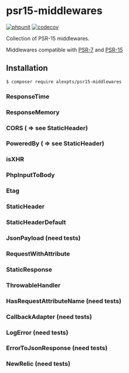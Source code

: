 # psr15-middlewares

[![phpunit](https://github.com/alexpts/psr15-middlewares/actions/workflows/phpunit.yml/badge.svg?branch=master)](https://github.com/alexpts/psr15-middlewares/actions/workflows/phpunit.yml)
[![codecov](https://codecov.io/gh/alexpts/psr15-middlewares/branch/master/graph/badge.svg?token=14L6IJA5UE)](https://codecov.io/gh/alexpts/psr15-middlewares)


Collection of PSR-15 middlewares.

Middlewares compatible with [PSR-7](https://www.php-fig.org/psr/psr-7/) and [PSR-15](https://www.php-fig.org/psr/psr-15/)

## Installation

```$ composer require alexpts/psr15-middlewares```


### ResponseTime

### ResponseMemory

### CORS ( => see StaticHeader)

### PoweredBy ( => see StaticHeader)

### isXHR

### PhpInputToBody

### Etag

### StaticHeader

### StaticHeaderDefault

### JsonPayload (need tests)

### RequestWithAttribute

### StaticResponse

### ThrowableHandler

### HasRequestAttributeName (need tests)

### CallbackAdapter (need tests)

### LogError (need tests)

### ErrorToJsonResponse (need tests)

### NewRelic (need tests)
